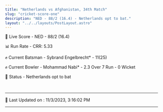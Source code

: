 ```yaml
---
title: "Netherlands vs Afghanistan, 34th Match"
slug: "cricket-score-one"
description: "NED - 88/2 (16.4) - Netherlands opt to bat."
layout: "../../layouts/PostLayout.astro"
---
```


🔴 Live Score - NED - 88/2 (16.4)  

📊 Run Rate - CRR: 5.33  

✊ Current Batsman - Sybrand Engelbrecht* - 11(25)  

✊ Current Bowler - Mohammad Nabi* - 2.3 Over 7 Run - 0 Wicket  

📑 Status - Netherlands opt to bat

<br />

***

📝 Last Updated on : 11/3/2023, 3:16:02 PM

***

